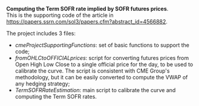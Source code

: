 **Computing the Term SOFR rate implied by SOFR futures prices**.  
This is the supporting code of the article in https://papers.ssrn.com/sol3/papers.cfm?abstract_id=4566882.

The project includes 3 files:
- _cmeProjectSupportingFunctions_: set of basic functions to support the code;
- _fromOHLCtoOFFICIALprices_: script for converting futures prices from Open High Low Close to a single official price for the day, to be used to calibrate the curve. The script is consistent with CME Group's methodology, but it can be easily converted to compute the VWAP of any hedging strategy;
- _TermSOFRRateEstimation_: main script to calibrate the curve and computing the Term SOFR rates.

